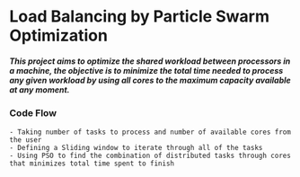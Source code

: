 # Load Balancing by Particle Swarm Optimization

##### This project aims to optimize the shared workload between processors in a machine, the objective is to minimize the total time needed to process any given workload by using all cores to the maximum capacity available at any moment.

### Code Flow
    - Taking number of tasks to process and number of available cores from the user
    - Defining a Sliding window to iterate through all of the tasks
    - Using PSO to find the combination of distributed tasks through cores that minimizes total time spent to finish
